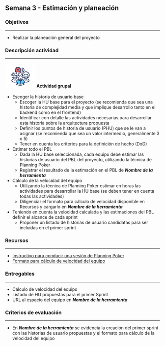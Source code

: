 
## Semana 3 - Estimación y planeación

### Objetivos

---
* Realizar la planeación general del proyecto


### Descripción actividad

---
#### ![](./../../assets/images/grupo.png) Actividad grupal

* Escoger la historia de usuario base
   * Escoger la HU base para el proyecto (se recomienda que sea una historia de complejidad media y que implique desarrollo tanto en el backend como en el frontend)
   * Identificar con detalle las actividades necesarias para desarrollar esta historia sobre la arquitectura propuesta
   * Definir los puntos de historia de usuario (PHU) que se le van a asignar (se recomienda que sea un valor intermedio, generalmente 3 o 5)
   * Tener en cuenta los criterios para la definición de hecho (DoD)
* Estimar todo el PBL
   * Dada la HU base seleccionada, cada equipo debe estimar las historias de usuario del PBL del proyecto, utilizando la técnica de Planning Poker
   * Registrar el resultado de la estimación en el PBL de **_Nombre de la herramienta_**
* Cálculo de la velocidad del equipo
   * Utilizando la técnica de Planning Poker estimar en horas las actividades para desarrollar la HU base (se deben tener en cuenta todas las actividades)
   * Diligenciar el formato para cálculo de velocidad disponible en Recursos y cargarlo en **_Nombre de la herramienta_**
* Teniendo en cuenta la velocidad calculada y las estimaciones del PBL definir el alcance de cada sprint
   * Proponer un listado de historias de usuario candidatas para ser incluidas en el primer sprint

 
### Recursos 

---
* [Instructivo para conducir una sesión de Planning Poker](https://avargas20.github.io/MISW-Procesos/semanas/semana3/s3_planning_poker)
* [Formato para cálculo de velocidad del equipo](https://uniandes.sharepoint.com/:x:/s/mod/EaFGVWA394xLlQW062vwKBMBzqxOKxb2z7Y_u-KZ84bHDQ?e=2CMAnO)

### Entregables

---
* Cálculo de velocidad del equipo
* Listado de HU propuestas para el primer Sprint
* URL al espacio del equipo en **_Nombre de la herramienta_**

### Criterios de evaluación

---
* En **_Nombre de la herramienta_** se evidencia la creación del primer sprint con las historias de usuario propuestas y el formato para cálculo de la velocidad del equipo
